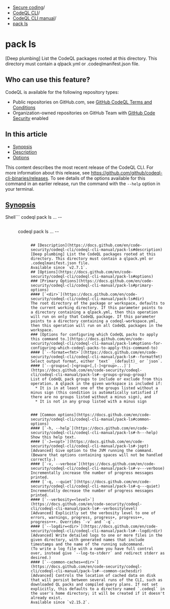   * [Secure coding](https://docs.github.com/en/code-security "Secure coding")/
  * [CodeQL CLI](https://docs.github.com/en/code-security/codeql-cli "CodeQL CLI")/
  * [CodeQL CLI manual](https://docs.github.com/en/code-security/codeql-cli/codeql-cli-manual "CodeQL CLI manual")/
  * [pack ls](https://docs.github.com/en/code-security/codeql-cli/codeql-cli-manual/pack-ls "pack ls")


# pack ls
[Deep plumbing] List the CodeQL packages rooted at this directory. This directory must contain a qlpack.yml or .codeqlmanifest.json file.
## Who can use this feature?
CodeQL is available for the following repository types:
  * Public repositories on GitHub.com, see [GitHub CodeQL Terms and Conditions](https://github.com/github/codeql-cli-binaries/blob/main/LICENSE.md)
  * Organization-owned repositories on GitHub Team with [GitHub Code Security](https://docs.github.com/en/get-started/learning-about-github/about-github-advanced-security) enabled


## In this article
  * [Synopsis](https://docs.github.com/en/code-security/codeql-cli/codeql-cli-manual/pack-ls#synopsis)
  * [Description](https://docs.github.com/en/code-security/codeql-cli/codeql-cli-manual/pack-ls#description)
  * [Options](https://docs.github.com/en/code-security/codeql-cli/codeql-cli-manual/pack-ls#options)


This content describes the most recent release of the CodeQL CLI. For more information about this release, see <https://github.com/github/codeql-cli-binaries/releases>.
To see details of the options available for this command in an earlier release, run the command with the `--help` option in your terminal.
## [Synopsis](https://docs.github.com/en/code-security/codeql-cli/codeql-cli-manual/pack-ls#synopsis)
Shell```
codeql pack ls <options>... -- <dir>

```
```
codeql pack ls <options>... -- <dir>

```

## [Description](https://docs.github.com/en/code-security/codeql-cli/codeql-cli-manual/pack-ls#description)
[Deep plumbing] List the CodeQL packages rooted at this directory. This directory must contain a qlpack.yml or .codeqlmanifest.json file.
Available since `v2.7.1`.
## [Options](https://docs.github.com/en/code-security/codeql-cli/codeql-cli-manual/pack-ls#options)
### [Primary Options](https://docs.github.com/en/code-security/codeql-cli/codeql-cli-manual/pack-ls#primary-options)
#### [`<dir>`](https://docs.github.com/en/code-security/codeql-cli/codeql-cli-manual/pack-ls#dir)
The root directory of the package or workspace, defaults to the current working directory. If this parameter points to a directory containing a qlpack.yml, then this operation will run on only that CodeQL package. If this parameter points to a directory containing a codeql-workspace.yml, then this operation will run on all CodeQL packages in the workspace.
### [Options for configuring which CodeQL packs to apply this command to.](https://docs.github.com/en/code-security/codeql-cli/codeql-cli-manual/pack-ls#options-for-configuring-which-codeql-packs-to-apply-this-command-to)
#### [`--format=<fmt>`](https://docs.github.com/en/code-security/codeql-cli/codeql-cli-manual/pack-ls#--formatfmt)
Select output format, either `text` _(default)_ or `json`.
#### [`--groups=[-]<group>[,[-]<group>...]`](https://docs.github.com/en/code-security/codeql-cli/codeql-cli-manual/pack-ls#--groups-group-group)
List of CodeQL pack groups to include or exclude from this operation. A qlpack in the given workspace is included if:
  * It is in at least one of the groups listed without a minus sign (this condition is automatically satisfied if there are no groups listed without a minus sign), and
  * It is not in any group listed with a minus sign


### [Common options](https://docs.github.com/en/code-security/codeql-cli/codeql-cli-manual/pack-ls#common-options)
#### [`-h, --help`](https://docs.github.com/en/code-security/codeql-cli/codeql-cli-manual/pack-ls#-h---help)
Show this help text.
#### [`-J=<opt>`](https://docs.github.com/en/code-security/codeql-cli/codeql-cli-manual/pack-ls#-jopt)
[Advanced] Give option to the JVM running the command.
(Beware that options containing spaces will not be handled correctly.)
#### [`-v, --verbose`](https://docs.github.com/en/code-security/codeql-cli/codeql-cli-manual/pack-ls#-v---verbose)
Incrementally increase the number of progress messages printed.
#### [`-q, --quiet`](https://docs.github.com/en/code-security/codeql-cli/codeql-cli-manual/pack-ls#-q---quiet)
Incrementally decrease the number of progress messages printed.
#### [`--verbosity=<level>`](https://docs.github.com/en/code-security/codeql-cli/codeql-cli-manual/pack-ls#--verbositylevel)
[Advanced] Explicitly set the verbosity level to one of errors, warnings, progress, progress+, progress++, progress+++. Overrides `-v` and `-q`.
#### [`--logdir=<dir>`](https://docs.github.com/en/code-security/codeql-cli/codeql-cli-manual/pack-ls#--logdirdir)
[Advanced] Write detailed logs to one or more files in the given directory, with generated names that include timestamps and the name of the running subcommand.
(To write a log file with a name you have full control over, instead give `--log-to-stderr` and redirect stderr as desired.)
#### [`--common-caches=<dir>`](https://docs.github.com/en/code-security/codeql-cli/codeql-cli-manual/pack-ls#--common-cachesdir)
[Advanced] Controls the location of cached data on disk that will persist between several runs of the CLI, such as downloaded QL packs and compiled query plans. If not set explicitly, this defaults to a directory named `.codeql` in the user's home directory; it will be created if it doesn't already exist.
Available since `v2.15.2`.
